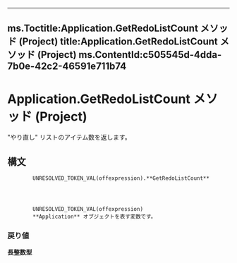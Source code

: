 

---
ms.Toctitle:Application.GetRedoListCount メソッド (Project)
title:Application.GetRedoListCount メソッド (Project)
ms.ContentId:c505545d-4dda-7b0e-42c2-46591e711b74
---
# Application.GetRedoListCount メソッド (Project)




"やり直し" リストのアイテム数を返します。

## 構文

            UNRESOLVED_TOKEN_VAL(offexpression).**GetRedoListCount**




            UNRESOLVED_TOKEN_VAL(offexpression)
            **Application** オブジェクトを表す変数です。

### 戻り値
**長整数型**






